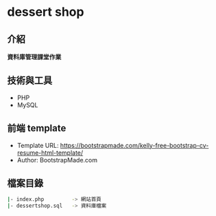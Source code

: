 # dessert shop

## 介紹
**資料庫管理課堂作業**

## 技術與工具
- PHP
- MySQL

## 前端 template
- Template URL: https://bootstrapmade.com/kelly-free-bootstrap-cv-resume-html-template/
- Author: BootstrapMade.com

## 檔案目錄
```bash
|- index.php         -> 網站首頁
|- dessertshop.sql   -> 資料庫檔案
```
